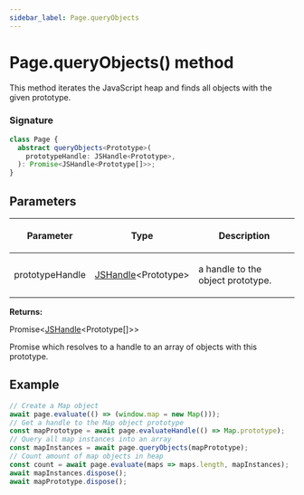 ```yaml
---
sidebar_label: Page.queryObjects
---
```


# Page.queryObjects() method

This method iterates the JavaScript heap and finds all objects with the given prototype.

### Signature

```typescript
class Page {
  abstract queryObjects<Prototype>(
    prototypeHandle: JSHandle<Prototype>,
  ): Promise<JSHandle<Prototype[]>>;
}
```

## Parameters

<table><thead><tr><th>

Parameter

</th><th>

Type

</th><th>

Description

</th></tr></thead>
<tbody><tr><td>

prototypeHandle

</td><td>

[JSHandle](./puppeteer.jshandle.md)&lt;Prototype&gt;

</td><td>

a handle to the object prototype.

</td></tr>
</tbody></table>

**Returns:**

Promise&lt;[JSHandle](./puppeteer.jshandle.md)&lt;Prototype\[\]&gt;&gt;

Promise which resolves to a handle to an array of objects with this prototype.

## Example

```ts
// Create a Map object
await page.evaluate(() => (window.map = new Map()));
// Get a handle to the Map object prototype
const mapPrototype = await page.evaluateHandle(() => Map.prototype);
// Query all map instances into an array
const mapInstances = await page.queryObjects(mapPrototype);
// Count amount of map objects in heap
const count = await page.evaluate(maps => maps.length, mapInstances);
await mapInstances.dispose();
await mapPrototype.dispose();
```
